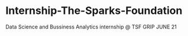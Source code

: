 # Internship-The-Sparks-Foundation
Data Science and Bussiness Analytics internship @ TSF GRIP JUNE 21
